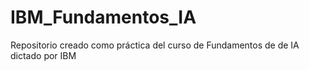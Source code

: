 # IBM_Fundamentos_IA
Repositorio creado como práctica del curso de Fundamentos de de IA dictado por IBM
